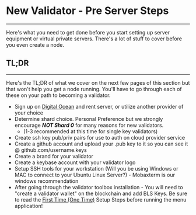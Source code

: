 # New Validator - Pre Server Steps
---
Here's what you need to get done before you start setting up server equipment or virtual private servers. There's a lot of stuff to cover before you even create a node. 

## TL;DR
---
Here's the TL;DR of what we cover on the next few pages of this section but that won't help you get a node running. You'll have to go through each of these on your path to becoming a validator.

* Sign up on [Digital Ocean](https://m.do.co/c/b761e5fdd694) and rent server, or utilize another provider of your choice
* Determine shard choice. Personal Preference but we strongly encourage _**NOT Shard 0**_ for many reasons for new validators.
  * \(1-3 recommended at this time for single key validators\)
* Create ssh key pub/priv pairs for use to auth on cloud provider service
* Create a github account and upload your .pub key to it so you can see it @ github.com/username.keys
* Create a brand for your validator
* Create a keybase account with your validator logo
* Setup SSH tools for your workstation \(Will you be using Windows or MAC to connect to your Ubuntu Linux Server?\) - Mobaxterm is our windows recommendation
* After going through the validator toolbox installation - You will need to "create a validator wallet" on the blockchain and add BLS Keys. Be sure to read the [First Time (One Time)](../../installation/first-time.html) Setup Steps before running the menu application!
